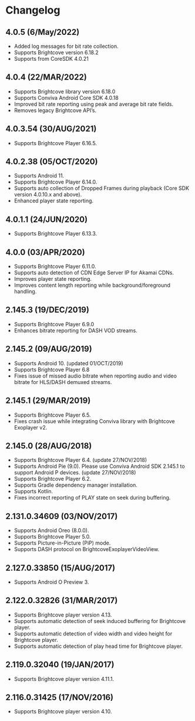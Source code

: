 
# Changelog
## 4.0.5 (6/May/2022)

* Added log messages for bit rate collection.
* Supports Brightcove version 6.18.2
* Supports from CoreSDK 4.0.21

## 4.0.4 (22/MAR/2022)

* Supports Brightcove library version 6.18.0
* Supports Conviva Android Core SDK 4.0.18
* Improved bit rate reporting using peak and average bit rate fields.
* Removes legacy Brightcove API’s.

## 4.0.3.54 (30/AUG/2021)

* Supports Brightcove Player 6.16.5.

## 4.0.2.38 (05/OCT/2020)

* Supports Android 11.
* Supports Brightcove Player 6.14.0.
* Supports auto collection of Dropped Frames during playback (Core SDK version 4.0.10.x and above).
* Enhanced player state reporting.

## 4.0.1.1 (24/JUN/2020)

* Supports Brightcove Player 6.13.3.

## 4.0.0 (03/APR/2020)

* Supports Brightcove Player 6.11.0.
* Supports auto detection of CDN Edge Server IP for Akamai CDNs.
* Improves player state reporting.
* Improves content length reporting while background/foreground handling.


## 2.145.3 (19/DEC/2019)
* Supports Brightcove Player 6.9.0
* Enhances bitrate reporting for DASH VOD streams.

## 2.145.2 (09/AUG/2019)
* Supports Android 10. (updated 01/OCT/2019)
* Supports Brightcove Player 6.8
* Fixes issue of missed audio bitrate when reporting audio and video bitrate for HLS/DASH demuxed streams.

## 2.145.1 (29/MAR/2019)
* Supports Brightcove Player 6.5.
* Fixes crash issue while integrating Conviva library with Brightcove Exoplayer v2.

## 2.145.0 (28/AUG/2018)
* Supports Brightcove Player 6.4. (update 27/NOV/2018)
* Supports Android Pie (9.0). Please use Conviva Android SDK 2.145.1 to support Android P devices. (update 27/NOV/2018)
* Supports Brightcove Player 6.2.
* Supports Gradle dependency manager installation.
* Supports Kotlin.
* Fixes incorrect reporting of PLAY state on seek during buffering.

## 2.131.0.34609 (03/NOV/2017)
* Supports Android Oreo (8.0.0).
* Supports Brightcove Player 5.0.
* Supports Picture-in-Picture (PiP) mode.
* Supports DASH protocol on BrightcoveExoplayerVideoView.

## 2.127.0.33850 (15/AUG/2017)
* Supports Android O Preview 3.

## 2.122.0.32826 (31/MAR/2017)
* Supports Brightcove player version 4.13.
* Supports automatic detection of seek induced buffering for Brightcove player.
* Supports automatic detection of video width and video height for Brightcove player.
* Supports automatic detection of play head time for Brightcove player.

## 2.119.0.32040 (19/JAN/2017)
* Supports Brightcove player version 4.11.1.

## 2.116.0.31425 (17/NOV/2016)
* Supports Brightcove player version 4.10.
